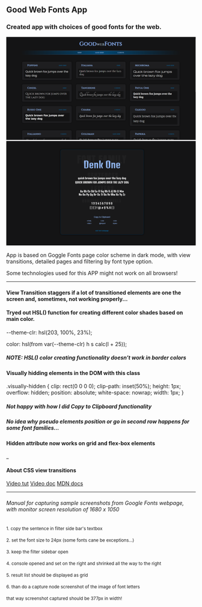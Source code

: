 ## Good Web Fonts App

### Created app with choices of good fonts for the web.

![Main page](screenshot-1.png)
![Font page](screenshot-2.png)

App is based on Goggle Fonts page color scheme in dark mode, with view transitions, detailed pages and filtering by font type option.

Some technologies used for this APP might not work on all browsers!
____

#### View Transition staggers if a lot of transitioned elements are one the screen and, sometimes, not working properly...

#### Tryed out HSL() function for creating different color shades based on main color.
--theme-clr: hsl(203, 100%, 23%);

color: hsl(from var(--theme-clr) h s calc(l + 25));
##### NOTE: HSL() color creating functionality doesn't work in border colors

#### Visually hidding elements in the DOM with this class
.visually-hidden {
    clip: rect(0 0 0 0);
    clip-path: inset(50%);
    height: 1px;
    overflow: hidden;
    position: absolute;
    white-space: nowrap;
    width: 1px;
}

##### Not happy with how I did Copy to Clipboard functionality

##### No idea why pseudo elements position or go in second row happens for some font families...

#### Hidden attribute now works on grid and flex-box elements
_

#### About CSS view transitions
[Video tut](https://www.youtube.com/watch?v=quvE1uu1f_I)
[Video doc](https://www.youtube.com/watch?v=DtErR1UUyiU)
[MDN docs](https://developer.mozilla.org/en-US/docs/Web/CSS/::view-transition-group)

___


###### Manual for capturing sample screenshots from Google Fonts webpage, with monitor screen resolution of 1680 x 1050

<small>1. copy the sentence in filter side bar's textbox</small>

<small>2. set the font size to 24px (some fonts cane be exceptions...)</small>

<small>3. keep the filter sidebar open</small>

<small>4. console opened and set on the right and shrinked all the way to the right</small>

<small>5. result list should be displayed as grid</small>

<small>6. than do a capture node screenshot of the image of font letters</small>

<small>that way screenshot captured should be 377px in width!</small>